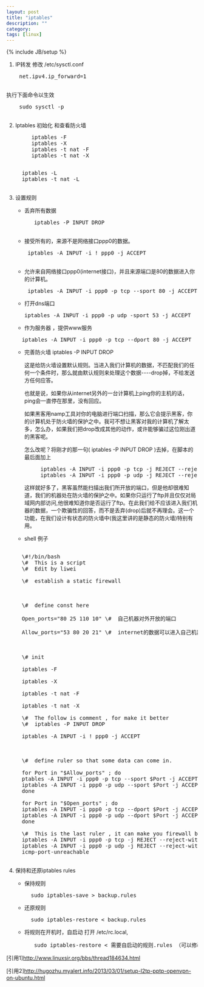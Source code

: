 ```yaml
---
layout: post
title: "iptables"
description: ""
category: 
tags: [linux]
---
```

{% include JB/setup %}

1. IP转发
  修改 /etc/sysctl.conf
  
  <pre>
    net.ipv4.ip_forward=1
  </pre>
  
  执行下面命令以生效
  
  <pre>
    sudo sysctl -p
  </pre>

2. Iptables 初始化 和查看防火墙

     <pre>
        iptables -F 
        iptables -X 
        iptables -t nat -F 
        iptables -t nat -X 
     </pre>
    <pre>
     iptables -L 
     iptables -t nat -L
    </pre>  
     
3. 设置规则
   - 丢弃所有数据
       <pre>
        iptables -P INPUT DROP 
       </pre>
   - 接受所有的，来源不是网络接口ppp0的数据。
      <pre>
      iptables -A INPUT -i ! ppp0 -j ACCEPT 
      </pre>
   - 允许来自网络接口ppp0(internet接口)，并且来源端口是80的数据进入你
     的计算机。 
     <pre>
      iptables -A INPUT -i ppp0 -p tcp --sport 80 -j ACCEPT 
     </pre>
   - 打开dns端口  
     <pre>
     iptables -A INPUT -i ppp0 -p udp -sport 53 -j ACCEPT 
     </pre>
   - 作为服务器 ，提供www服务
   <pre>
     iptables -A INPUT -i ppp0 -p tcp --dport 80 -j ACCEPT 
   </pre>
   - 完善防火墙
     iptables -P INPUT DROP 

     这是给防火墙设置默认规则。当进入我们计算机的数据，不匹配我们的任何一个条件时，那么就由默认规则来处理这个数据----drop掉，不给发送方任何应答。 

     也就是说，如果你从internet另外的一台计算机上ping你的主机的话，ping会一直停在那里，没有回应。 

     如果黑客用namp工具对你的电脑进行端口扫描，那么它会提示黑客，你的计算机处于防火墙的保护之中。我可不想让黑客对我的计算机了解太多，怎么办，如果我们把drop改成其他的动作，或许能够骗过这位刚出道的黑客呢。 

     怎么改呢？将刚才的那一句( iptables -P INPUT DROP )去掉，在脚本的最后面加上 
     <pre>
          iptables -A INPUT -i ppp0 -p tcp -j REJECT --reject-with tcp-reset 
          iptables -A INPUT -i ppp0 -p udp -j REJECT --reject-with icmp-port-unreachable 
     </pre>
     这样就好多了，黑客虽然能扫描出我们所开放的端口，但是他却很难知道，我们的机器处在防火墙的保护之中。如果你只运行了ftp并且仅仅对局域网内部访问,他很难知道你是否运行了ftp。在此我们给不应该进入我们机器的数据，一个欺骗性的回答，而不是丢弃(drop)后就不再理会。这一个功能，在我们设计有状态的防火墙中(我这里讲的是静态的防火墙)特别有用。    
   - shell 例子
    <pre> 
     \#!/bin/bash 
     \#  This is a script 
     \#  Edit by liwei 

     \#  establish a static firewall 



     \#  define const here 

     Open_ports="80 25 110 10" \#  自己机器对外开放的端口 

     Allow_ports="53 80 20 21" \#  internet的数据可以进入自己机器的端口 



     \# init 

     iptables -F 

     iptables -X 

     iptables -t nat -F 

     iptables -t nat -X 

     \#  The follow is comment , for make it better 
     \#  iptables -P INPUT DROP 

     iptables -A INPUT -i ! ppp0 -j ACCEPT 



     \#  define ruler so that some data can come in. 

     for Port in "$Allow_ports" ; do 
     ptables -A INPUT -i ppp0 -p tcp --sport $Port -j ACCEPT	
     iptables -A INPUT -i ppp0 -p udp --sport $Port -j ACCEPT	
     done 

     for Port in "$Open_ports" ; do 
     iptables -A INPUT -i ppp0 -p tcp --dport $Port -j ACCEPT	
     iptables -A INPUT -i ppp0 -p udp --dport $Port -j ACCEPT	
     done 

     \#  This is the last ruler , it can make you firewall better 
     iptables -A INPUT -i ppp0 -p tcp -j REJECT --reject-with tcp-reset 
     iptables -A INPUT -i ppp0 -p udp -j REJECT --reject-with
     icmp-port-unreachable
    </pre>
    
4. 保持和还原iptables rules
    - 保持规则
      <pre>
        sudo iptables-save > backup.rules
      </pre>
   - 还原规则     
     <pre>
       sudo iptables-restore < backup.rules
     </pre>
   - 将规则在开机时，自启动
     打开 /etc/rc.local,
     <pre>
        sudo iptables-restore < 需要自启动的规则.rules （可以修改使用/etc/iptables.rules)
     </pre>
  
 [引用1]<http://www.linuxsir.org/bbs/thread184634.html>
 
 [引用2]<http://hugozhu.myalert.info/2013/03/01/setup-l2tp-pptp-openvpn-on-ubuntu.html>
